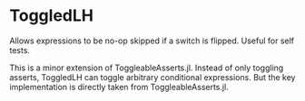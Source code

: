 # ToggledLH

Allows expressions to be no-op skipped if a switch is flipped. Useful for self tests.

This is a minor extension of ToggleableAsserts.jl. Instead of only toggling asserts, ToggledLH can toggle arbitrary conditional expressions. But the key implementation is directly taken from ToggleableAsserts.jl.
